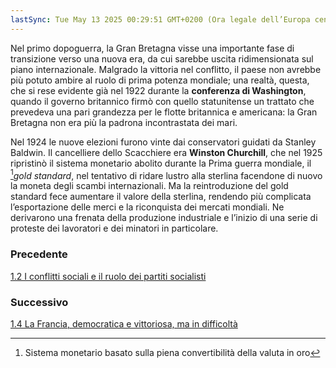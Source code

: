 ```yaml
---
lastSync: Tue May 13 2025 00:29:51 GMT+0200 (Ora legale dell’Europa centrale)
---
```

Nel primo dopoguerra, la Gran Bretagna visse una importante fase di transizione verso una nuova era, da cui sarebbe uscita ridimensionata sul piano internazionale. Malgrado la vittoria nel conflitto, il paese non avrebbe più potuto ambire al ruolo di prima potenza mondiale; una realtà, questa, che si rese evidente già nel 1922 durante la **conferenza di Washington**, quando il governo britannico firmò con quello statunitense un trattato che prevedeva una pari grandezza per le flotte britannica e americana: la Gran Bretagna non era più la padrona incontrastata dei mari.

Nel 1924 le nuove elezioni furono vinte dai conservatori guidati da Stanley Baldwin. Il cancelliere dello Scacchiere era **Winston Churchill**, che nel 1925 ripristinò il sistema monetario abolito durante la Prima guerra mondiale, il [^1]*gold standard*, nel tentativo di ridare lustro alla sterlina facendone di nuovo la moneta degli scambi internazionali. Ma la reintroduzione del gold standard fece aumentare il valore della sterlina, rendendo più complicata l’esportazione delle merci e la riconquista dei mercati mondiali. Ne derivarono una frenata della produzione industriale e l’inizio di una serie di proteste dei lavoratori e dei minatori in particolare.

[^1]: Sistema monetario basato sulla piena convertibilità della valuta in oro


### Precedente
[1.2 I conflitti sociali e il ruolo dei partiti socialisti](1.2%20I%20conflitti%20sociali%20e%20il%20ruolo%20dei%20partiti%20socialisti.md)

### Successivo
[1.4 La Francia, democratica e vittoriosa, ma in difficoltà](1.4%20La%20Francia,%20democratica%20e%20vittoriosa,%20ma%20in%20difficoltà.md)